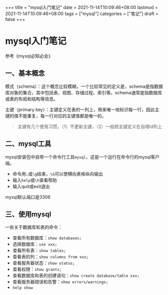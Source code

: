 +++
title = "mysql入门笔记"
date = 2021-11-14T10:09:46+08:00
lastmod = 2021-11-14T10:09:46+08:00
tags = ["mysql"]
categories = ["笔记"]
draft = false
+++

# mysql入门笔记

参考《mysql必知必会》

## 一、基本概念

模式（schema）：这个概念比较模糊，一个比较常见的定义是，schema是指数据库对象的集合，其中包括表、视图、存储过程、索引等。schema通常是指数据库或表的布局和结构等信息。

主键（primary key）：主键定义在表的一列上，用来唯一地标识每一行，因此主键的值不能重复，每一行对应的主键值都是唯一的。

>主键有几个使用习惯，（1）不更新主键，（2）一般把主键定义在自增id列上

## 二、mysql工具

mysql安装包中自带一个命令行工具`mysql`，这是一个运行在命令行的mysql客户端。

- 命令用`;`或`\g`结束，`\G`可以使横向表格纵向输出
- 输入`help`或`\h`查看帮助
- 输入quit或exit退出

mysql默认端口是3306

## 三、使用mysql

一些关于数据库和表的命令：

- 查看所有数据库：`show databases;`
- 选择数据库：`use xxx;`
- 查看所有表：`show tables;`
- 查看表的列：`show columns from xxx;`
- 查看服务器状态：`show status;`
- 查看权限：`show grants;`
- 查看数据库和表的创建语句：`show create database/table xxx;`
- 查看服务器错误和告警：`show errors/warnings;`
- `help show`